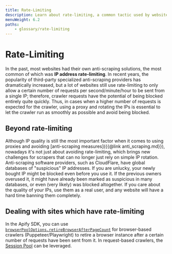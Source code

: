 ```yaml
---
title: Rate-Limiting
description: Learn about rate-limiting, a common tactic used by websites to avoid a large rate of requests from a single IP address.
menuWeight: 6.2
paths:
    - glossary/rate-limiting
---
```


# [](#rate-limiting) Rate-Limiting

In the past, most websites had their own anti-scraping solutions, the most common of which was **IP address rate-limiting**. In recent years, the popularity of third-party specialized anti-scraping providers has dramatically increased, but a lot of websites still use rate-limiting to only allow a certain number of requests per second/minute/hour to be sent from a single IP; therefore, crawler requests have the potential of being blocked entirely quite quickly. Thus, in cases when a higher number of requests is expected for the crawler, using a proxy and rotating the IPs is essential to let the crawler run as smoothly as possible and avoid being blocked.

## [](#beyond-rate-limiting) Beyond rate-limiting

Although IP quality is still the most important factor when it comes to using proxies and avoiding [anti-scraping measures]({{@link anti_scraping.md}}), nowadays it's not just about avoiding rate-limiting, which brings new challenges for scrapers that can no longer just rely on simple IP rotation. Anti-scraping software providers, such as CloudFlare, have global databases of "suspicious" IP addresses. If you are unlucky, your newly bought IP might be blocked even before you use it. If the previous owners overused it, it might have already been marked as suspicious in many databases, or even (very likely) was blocked altogether. If you care about the quality of your IPs, use them as a real user, and any website will have a hard time banning them completely.

## [](#handling-rate-limiting) Dealing with sites which have rate-limiting

In the Apify SDK, you can use [`browserPoolOptions.retireBrowserAfterPageCount`](https://github.com/apify/browser-pool#features) for browser-based crawlers (Puppeteer/Playwright) to retire a browser instance after a certain number of requests have been sent from it. In request-based crawlers, the [Session Pool](https://sdk.apify.com/docs/api/session-pool) can be leveraged.
